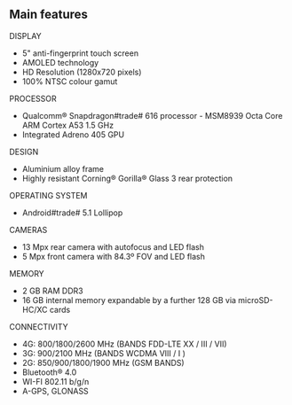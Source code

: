 ## Main features

DISPLAY
- 5" anti-fingerprint touch screen
- AMOLED technology
- HD Resolution (1280x720 pixels)
- 100% NTSC colour gamut

PROCESSOR
- Qualcomm® Snapdragon#trade# 616 processor - MSM8939 Octa Core ARM Cortex A53 1.5 GHz
- Integrated Adreno 405 GPU

DESIGN
- Aluminium alloy frame
- Highly resistant Corning® Gorilla® Glass 3 rear protection

OPERATING SYSTEM
- Android#trade# 5.1 Lollipop

CAMERAS
- 13 Mpx rear camera with autofocus and LED flash
- 5 Mpx front camera with 84.3º FOV and LED flash

MEMORY
- 2 GB RAM DDR3
- 16 GB internal memory expandable by a further 128 GB via microSD-HC/XC cards

CONNECTIVITY
- 4G: 800/1800/2600 MHz (BANDS FDD-LTE XX / III / VII)
- 3G: 900/2100 MHz (BANDS WCDMA VIII / I )
- 2G: 850/900/1800/1900 MHz (GSM BANDS)
- Bluetooth® 4.0
- WI-FI 802.11 b/g/n
- A-GPS, GLONASS


